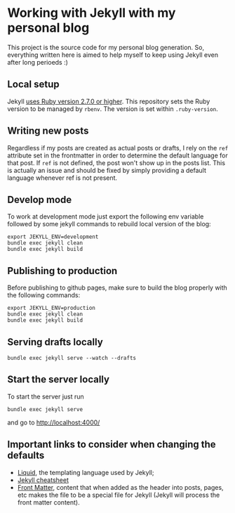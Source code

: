 # Working with Jekyll with my personal blog

This project is the source code for my personal blog generation. So, everything written here is aimed to help myself to keep using Jekyll even after long perioeds :)

## Local setup

Jekyll [uses Ruby version 2.7.0 or higher](https://jekyllrb.com/docs/).
This repository sets the Ruby version to be managed by `rbenv`. The version is set within `.ruby-version`.

## Writing new posts

Regardless if my posts are created as actual posts or drafts, I rely on the `ref` attribute set in the frontmatter in order to determine the default language for that post. If `ref` is not defined, the post won't show up in the posts list. This is actually an issue and should be fixed by simply providing a default language whenever ref is not present.

## Develop mode

To work at development mode just export the following env variable followed by some jekyll commands to rebuild local version of the blog:

```
export JEKYLL_ENV=development
bundle exec jekyll clean
bundle exec jekyll build
```

## Publishing to production

Before publishing to github pages, make sure to build the blog properly with the following commands:

```
export JEKYLL_ENV=production
bundle exec jekyll clean
bundle exec jekyll build
```

## Serving drafts locally

```
bundle exec jekyll serve --watch --drafts
```

## Start the server locally

To start the server just run

```
bundle exec jekyll serve
```

and go to [http://localhost:4000/](http://localhost:4000/)

## Important links to consider when changing the defaults

- [Liquid](https://shopify.github.io/liquid/filters/split/), the templating language used by Jekyll;
- [Jekyll cheatsheet](https://devhints.io/jekyll)
- [Front Matter](https://jekyllrb.com/docs/front-matter/), content that when added as the header into posts, pages, etc makes the file to be a special file for Jekyll (Jekyll will process the front matter content).
